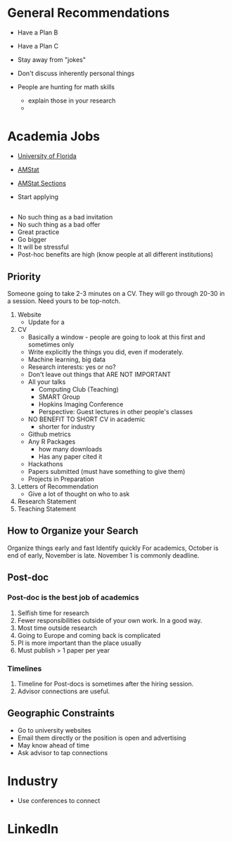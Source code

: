 # General Recommendations

- Have a Plan B
- Have a Plan C

- Stay away from "jokes"
- Don't discuss inherently personal things

- People are hunting for math skills
    - explain those in your research
    - 


# Academia Jobs

- [University of Florida](http://www.stat.ufl.edu/jobs/)
- [AMStat](http://jobs.amstat.org/jobs)
- [AMStat Sections]()

- Start applying 

## 

- No such thing as a bad invitation
- No such thing as a bad offer
- Great practice
- Go bigger
- It will be stressful
- Post-hoc benefits are high (know people at all different institutions)

## Priority

Someone going to take 2-3 minutes on a CV.  They will go through 20-30 in a session.  Need yours to be top-notch. 

1. Website
    - Update for a 
2. CV
    - Basically a window - people are going to look at this first and sometimes only
    - Write explicitly the things you did, even if moderately.
    - Machine learning, big data
    - Research interests: yes or no?
    - Don't leave out things that ARE NOT IMPORTANT
    - All your talks
        - Computing Club (Teaching)
        - SMART Group
        - Hopkins Imaging Conference
        - Perspective: Guest lectures in other people's classes
    - NO BENEFIT TO SHORT CV in academic
        - shorter for industry
    - Github metrics
    - Any R Packages
        - how many downloads
        - Has any paper cited it
    - Hackathons
    - Papers submitted (must have something to give them)
    - Projects in Preparation
3. Letters of Recommendation
    - Give a lot of thought on who to ask
4. Research Statement 
5. Teaching Statement

## How to Organize your Search

Organize things early and fast
Identify quickly
For academics, October is end of early, November is late.  November 1 is commonly deadline.  

## Post-doc 

### Post-doc is the best job of academics

1. Selfish time for research
2. Fewer responsibilities outside of your own work.  In a good way.
3. Most time outside research
4. Going to Europe and coming back is complicated
5. PI is more important than the place usually
6. Must publish > 1 paper per year

### Timelines
1.  Timeline for Post-docs is sometimes after the hiring session.  
2.  Advisor connections are useful.



## Geographic Constraints

- Go to university websites
- Email them directly or the position is open and advertising 
- May know ahead of time
- Ask advisor to tap connections


# Industry

- Use conferences to connect

# LinkedIn

